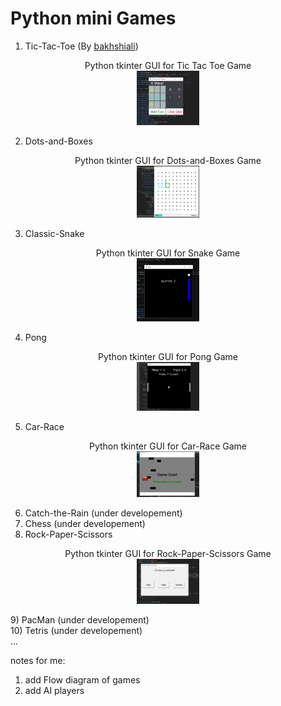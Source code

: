 Python mini Games
==================
1) Tic-Tac-Toe (By [bakhshiali](https://github.com/bakhshiali))<br>
<p align="center">Python tkinter GUI for Tic Tac Toe Game<br>
<img src='./Tic-Toc-Toe/TicTacToe.png' alt="Python tkinter GUI for Tic Tac Toe Game" width=20% height=20%></img></p>

2) Dots-and-Boxes <br>
<p align="center">Python tkinter GUI for Dots-and-Boxes Game<br>
<img src='./Dots-and-Boxes/Dots-and-Boxes.png' alt="Python tkinter GUI for Dots-and-Boxes Game" width=20% height=20%></img></p>

3) Classic-Snake <br>
<p align="center">Python tkinter GUI for Snake Game<br>
<img src='./Snake/Snake.png' alt="Python tkinter GUI for Snake Game" width=20% height=20%></img></p>

4) Pong
<p align="center">Python tkinter GUI for Pong Game<br>
<img src='./Pong/Pong.png' alt="Python tkinter GUI for Pong Game" width=20% height=20%></img></p>

5) Car-Race <br>
<p align="center">Python tkinter GUI for Car-Race Game<br>
<img src='./Car-Race/Car-Race.png' alt="Python tkinter GUI for Car-Race Game" width=20% height=20%></img></p>

6) Catch-the-Rain (under developement)<br>
7) Chess (under developement)<br>
8) Rock-Paper-Scissors
<p align="center">Python tkinter GUI for Rock-Paper-Scissors Game<br>
<img src='./Rock-Paper-Scissors/Rock-Paper-Scissors.png' alt="Python tkinter GUI for Rock-Paper-Scissors Game" width=20% height=20%></img></p>
9) PacMan (under developement)<br>
10) Tetris (under developement)<br>
...

notes for me: 
1) add Flow diagram of games
2) add AI players



